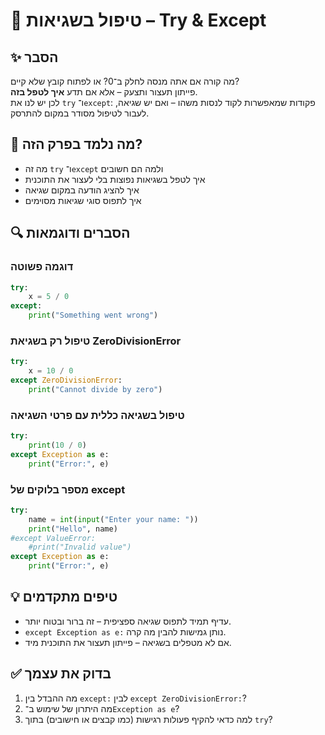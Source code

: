 # 📘 טיפול בשגיאות – Try & Except

## ✨ הסבר

מה קורה אם אתה מנסה לחלק ב־0? או לפתוח קובץ שלא קיים?  
פייתון תעצור ותצעק – אלא אם תדע **איך לטפל בזה**.  
לכן יש לנו את `try` ו־`except`: פקודות שמאפשרות לקוד לנסות משהו – ואם יש שגיאה, לעבור לטיפול מסודר במקום להתרסק.

## 🧠 מה נלמד בפרק הזה?
- מה זה `try` ו־`except` ולמה הם חשובים
- איך לטפל בשגיאות נפוצות בלי לעצור את התוכנית
- איך להציג הודעה במקום שגיאה
- איך לתפוס סוגי שגיאות מסוימים

## 🔍 הסברים ודוגמאות

### דוגמה פשוטה
```python
try:
    x = 5 / 0
except:
    print("Something went wrong")
```

### טיפול רק בשגיאת ZeroDivisionError
```python
try:
    x = 10 / 0
except ZeroDivisionError:
    print("Cannot divide by zero")
```

### טיפול בשגיאה כללית עם פרטי השגיאה
```python
try:
    print(10 / 0)
except Exception as e:
    print("Error:", e)
```

### מספר בלוקים של except
```python
try:
    name = int(input("Enter your name: "))
    print("Hello", name)
#except ValueError:
    #print("Invalid value")
except Exception as e:
    print("Error:", e)
```

## 💡 טיפים מתקדמים

* עדיף תמיד לתפוס שגיאה ספציפית – זה ברור ובטוח יותר.
* `except Exception as e:` נותן גמישות להבין מה קרה.
* אם לא מטפלים בשגיאה – פייתון תעצור את התוכנית מיד.

## ✅ בדוק את עצמך

1. מה ההבדל בין `except:` לבין `except ZeroDivisionError:`?
2. מה היתרון של שימוש ב־`Exception as e`?
3. למה כדאי להקיף פעולות רגישות (כמו קבצים או חישובים) בתוך `try`?
